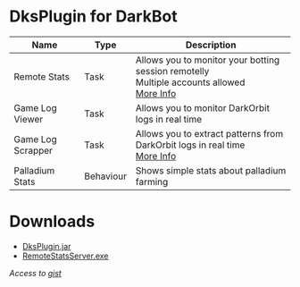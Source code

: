 # DksPlugin for DarkBot

| Name | Type | Description |
| - | - | - |
| Remote Stats | Task | Allows you to monitor your botting session remotelly<br>Multiple accounts allowed<br>[More Info](https://github.com/joseankco/DksPluginReleases/blob/main/info/RemoteStats.md) |
| Game Log Viewer | Task | Allows you to monitor DarkOrbit logs in real time |
| Game Log Scrapper | Task | Allows you to extract patterns from DarkOrbit logs in real time<br>[More Info](https://github.com/joseankco/DksPluginReleases/blob/main/info/LogScrapper.md)|
| Palladium Stats | Behaviour | Shows simple stats about palladium farming |

# Downloads
* [DksPlugin.jar](https://gist.github.com/joseankco/bbddd86e6f2c12cf2fe81658b579587f/raw/DksPlugin.jar)
* [RemoteStatsServer.exe](https://gist.github.com/joseankco/bbddd86e6f2c12cf2fe81658b579587f/raw/RemoteStatsServer.exe)

_Access to [gist](https://gist.github.com/joseankco/bbddd86e6f2c12cf2fe81658b579587f/)_
